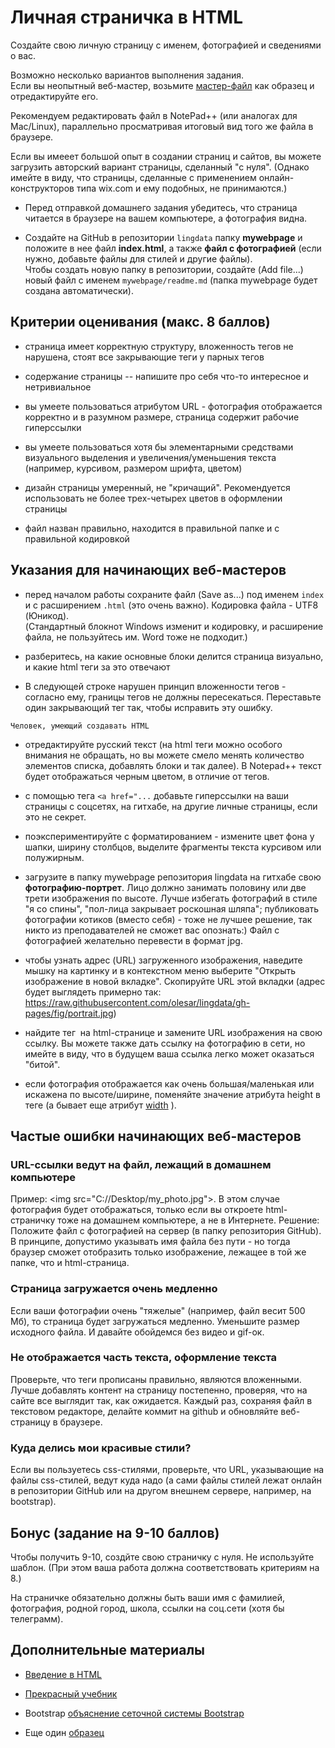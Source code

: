 # Личная страничка в HTML

Создайте свою личную страницу с именем, фотографией и сведениями о вас. 

Возможно несколько вариантов выполнения задания.  
Если вы неопытный веб-мастер, возьмите [мастер-файл](https://github.com/olesar/lingdata/blob/gh-pages/data/webpage.html) как образец и отредактируйте его. 

Рекомендуем редактировать файл в NotePad++ (или аналогах для Mac/Linux), параллельно просматривая итоговый вид того же файла в браузере.  

Если вы имееет большой опыт в создании страниц и сайтов, вы можете загрузить авторский вариант страницы, сделанный "с нуля". 
(Однако имейте в виду, что страницы, сделанные с применением онлайн-конструкторов типа wix.com и ему подобных, не принимаются.)   

* Перед отправкой домашнего задания убедитесь, что страница читается в браузере на вашем компьютере, а фотография видна. 

* Создайте на GitHub в репозитории `lingdata` папку **mywebpage** и положите в нее файл **index.html**, а также **файл с фотографией** (если нужно, добавьте файлы для стилей и другие файлы).  
Чтобы создать новую папку в репозитории, создайте (Add file...) новый файл c именем `mywebpage/readme.md` (папка mywebpage будет создана автоматически).  



## Критерии оценивания (макс. 8 баллов)  

* страница имеет корректную структуру, вложенность тегов не нарушена, стоят все закрывающие теги у парных тегов     

* содержание страницы -- напишите про себя что-то интересное и нетривиальное

* вы умеете пользоваться атрибутом URL - фотография отображается корректно и в разумном размере, страница содержит рабочие гиперссылки

* вы умеете пользоваться хотя бы элементарными средствами визуального выделения и увеличения/уменьшения текста (например, курсивом, размером шрифта, цветом)  

* дизайн страницы умеренный, не "кричащий". Рекомендуется использовать не более трех-четырех цветов в оформлении страницы

* файл назван правильно, находится в правильной папке и с правильной кодировкой 



## Указания для начинающих веб-мастеров

* перед началом работы сохраните файл (Save as...) под именем `index` и с расширением `.html` (это очень важно). Кодировка файла - UTF8 (Юникод).   
(Стандартный блокнот Windows изменит и кодировку, и расширение файла, не пользуйтесь им. Word тоже не подходит.)  

* разберитесь, на какие основные блоки делится страница визуально, и какие html теги за это отвечают  

* В следующей строке нарушен принцип вложенности тегов - согласно ему, границы тегов не должны пересекаться. Переставьте один закрывающий тег так, чтобы исправить эту ошибку.  
```
Человек, умеющий создавать HTML
```

* отредактируйте русский текст (на html теги можно особого внимания не обращать, но вы можете смело менять количество элементов списка, добавлять блоки и так далее). В Notepad++ текст будет отображаться черным цветом, в отличие от тегов.  

* с помощью тега `<a href="...` добавьте гиперссылки на ваши страницы с соцсетях, на гитхабе, на другие личные страницы, если это не секрет.  

* поэкспериментируйте с форматированием - измените цвет фона у шапки, ширину столбцов, выделите фрагменты текста курсивом или полужирным. 
 
* загрузите в папку mywebpage репозитория lingdata на гитхабе свою **фотографию-портрет**. Лицо должно занимать половину или две трети изображения по высоте. Лучше избегать фотографий в стиле "я со спины", "пол-лица закрывает роскошная шляпа"; публиковать фотографии котиков (вместо себя) - тоже не лучшее решение, так никто из преподавателей не сможет вас опознать:) 
Файл с фотографией желательно перевести в формат jpg. 

* чтобы узнать адрес (URL) загруженного изображения, наведите мышку на картинку и в контекстном меню выберите "Открыть изображение в новой вкладке". Скопируйте URL этой вкладки (адрес будет выглядеть примерно так:
https://raw.githubusercontent.com/olesar/lingdata/gh-pages/fig/portrait.jpg)  
 
* найдите тег <img> на html-странице и замените URL изображения на свою ссылку. Вы можете также дать ссылку на фотографию в сети, но имейте в виду, что в будущем ваша ссылка легко может оказаться "битой".  

* если фотография отображается как очень большая/маленькая или искажена по высоте/ширине, поменяйте значение атрибута height в теге (а бывает еще атрибут [width](https://www.w3schools.com/tags/att_img_width.asp) ).  



## Частые ошибки начинающих веб-мастеров
### URL-ссылки ведут на файл, лежащий в домашнем компьютере
Пример: \<img src="C://Desktop/my_photo.jpg"\>. В этом случае фотография будет отображаться, только если вы откроете html-страничку тоже на домашнем компьютере, а не в Интернете.
Решение: Положите файл с фотографией на сервер (в папку репозитория GitHub). В принципе, допустимо указывать имя файла без пути - но тогда браузер сможет отобразить только изображение, лежащее в той же папке, что и html-страница.  

### Страница загружается очень медленно
Если ваши фотографии очень "тяжелые" (например, файл весит 500 Мб), то страница будет загружаться медленно. Уменьшите размер исходного файла. И давайте обойдемся без видео и gif-ок.  

### Не отображается часть текста, оформление текста
Проверьте, что теги прописаны правильно, являются вложенными. Лучше добавлять контент на страницу постепенно, проверяя, что на сайте все выглядит так, как ожидается. Каждый раз, сохраняя файл в текстовом редакторе, делайте коммит на github и обновляйте веб-страницу в браузере.

### Куда делись мои красивые стили?
Если вы пользуетесь css-стилями, проверьте, что URL, указывающие на файлы css-стилей, ведут куда надо (а сами файлы стилей лежат онлайн в репозитории GitHub или на другом внешнем сервере, например, на bootstrap).  

## Бонус (задание на 9-10 баллов)
Чтобы получить 9-10, создйте свою страничку с нуля. Не используйте шаблон. (При этом ваша работа должна соответствовать критериям на 8.)

На страничке обязательно должны быть ваши имя с фамилией, фотография, родной город, школа, ссылки на соц.сети (хотя бы телеграмм).

## Дополнительные материалы

* [Введение в HTML](https://developer.mozilla.org/ru/docs/Learn/HTML/%D0%92%D0%B2%D0%B5%D0%B4%D0%B5%D0%BD%D0%B8%D0%B5_%D0%B2_HTML)

* [Прекрасный учебник](https://www.w3schools.com/html/)

* Bootstrap [объяснение сеточной системы Bootstrap](https://ktonanovenkogo.ru/html/bootstrap/setochnaya-sistema-bootstrap-3-primer-raboty-chast-2.html)

* Еще один [образец](https://nevmenandr.github.io/work-web-page-example/)
